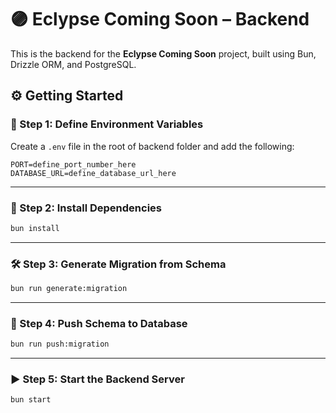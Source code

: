 
# 🟣 Eclypse Coming Soon – Backend

This is the backend for the **Eclypse Coming Soon** project, built using Bun, Drizzle ORM, and PostgreSQL.



## ⚙️ Getting Started

### 📄 Step 1: Define Environment Variables

Create a `.env` file in the root of backend folder and add the following:

```env
PORT=define_port_number_here
DATABASE_URL=define_database_url_here
```
---

### 🔧 Step 2: Install Dependencies

```bash
bun install
```

---

### 🛠️ Step 3: Generate Migration from Schema

```bash
bun run generate:migration
```

---

### 🚀 Step 4: Push Schema to Database

```bash
bun run push:migration
```

---

### ▶️ Step 5: Start the Backend Server

```bash
bun start
```
 
